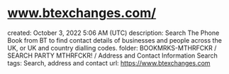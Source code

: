 # www.btexchanges.com/

created: October 3, 2022 5:06 AM (UTC)
description: Search The Phone Book from BT to find contact details of businesses and people across the UK, or UK and country dialling codes.
folder: BOOKMRKS-MTHRFCKR / SEARCH PARTY MTHRFCKR! / Address and Contact Information Search
tags: Search, address and contact
url: https://www.btexchanges.com